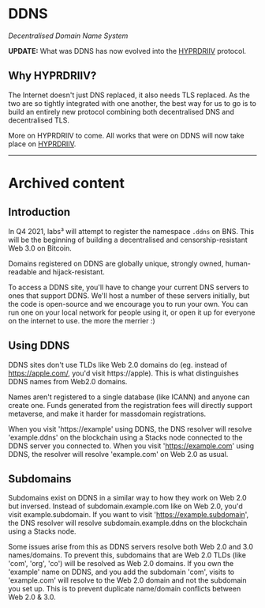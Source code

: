 # DDNS

*Decentralised Domain Name System*

**UPDATE:** What was DDNS has now evolved into the [HYPRDRIIV](https://github.com/hyprdriiv) protocol. 

## Why HYPRDRIIV?

The Internet doesn't just DNS replaced, it also needs TLS replaced. As the two are so tightly integrated with one another, the best way for us to go is to build an entirely new protocol combining both decentralised DNS and decentralised TLS. 

More on HYPRDRIIV to come. All works that were on DDNS will now take place on [HYPRDRIIV](https://github.com/hyprdriiv).

---

# Archived content

## Introduction

In Q4 2021, labs³ will attempt to register the namespace `.ddns` on BNS. This will be the beginning of building a decentralised and censorship-resistant Web 3.0 on Bitcoin. 

Domains registered on DDNS are globally unique, strongly owned, human-readable and hijack-resistant.

To access a DDNS site, you'll have to change your current DNS servers to ones that support DDNS. We'll host a number of these servers initially, but the code is open-source and we encourage you to run your own. You can run one on your local network for people using it, or open it up for everyone on the internet to use. the more the merrier :)

## Using DDNS

DDNS sites don't use TLDs like Web 2.0 domains do (eg. instead of https://apple.com/, you'd visit https://apple). This is what distinguishes DDNS names from Web2.0 domains.

Names aren't registered to a single database (like ICANN) and anyone can create one. Funds generated from the registration fees will directly support metaverse, and make it harder for massdomain registrations.

When you visit 'https://example' using DDNS, the DNS resolver will resolve 'example.ddns' on the blockchain using a Stacks node connected to the DDNS server you connected to.
When you visit 'https://example.com' using DDNS, the resolver will resolve 'example.com' on Web 2.0 as usual.

## Subdomains

Subdomains exist on DDNS in a similar way to how they work on Web 2.0 but inversed. Instead of subdomain.example.com like on Web 2.0, you'd visit example.subdomain. If you want to visit 'https://example.subdomain', the DNS resolver will resolve subdomain.example.ddns on the blockchain using a Stacks node. 

Some issues arise from this as DDNS servers resolve both Web 2.0 and 3.0 names/domains. To prevent this, subdomains that are Web 2.0 TLDs (like 'com', 'org', 'co') will be resolved as Web 2.0 domains. If you own the 'example' name on DDNS, and you add the subdomain 'com', visits to 'example.com' will resolve to the Web 2.0 domain and not the subdomain you set up. This is to prevent duplicate name/domain conflicts between Web 2.0 & 3.0.
